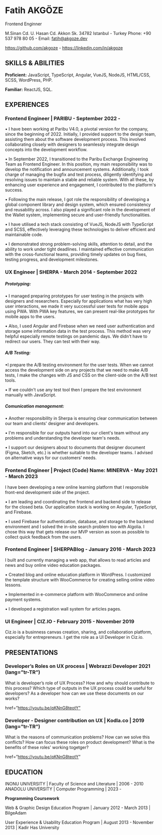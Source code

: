 ﻿# <a name="_2akam2eu9sab"></a>**Fatih AKGÖZE**
Frontend Enginner

M.Sinan Cd. U. Hasan Cd. Akkon Sk. 34782 Istanbul - Turkey
Phone: +90 537 978 80 05 - Email: fatih@akgoze.dev

<https://github.com/akgoze> - <https://linkedin.com/in/akgoze>
## <a name="_qve4lih55wdf"></a>**SKILLS & ABILITIES**
**Proficient:** JavaScript, TypeScript,  Angular, VueJS, NodeJS, HTML/CSS, SCSS, WordPress, PHP.  

**Familiar:** ReactJS,  SQL.
##
## <a name="_x7zneqyva9jp"></a><a name="_bt55elqzuhbc"></a>**EXPERIENCES**
### <a name="_wo15d9cy9hz"></a>**Frontend Engineer | PARIBU - September 2022 -**
• I have been working at Paribu V4.0, a pivotal version for the company, since the beginning of 2022. Initially, I provided support to the design team, assisting them about the software development process. This involved collaborating closely with designers to seamlessly integrate design concepts into the development workflow.

• In September 2022, I transitioned to the Paribu Exchange Engineering Team as Frontend Engineer. In this position, my main responsibility was to develop the notification and announcement systems. Additionally, I took charge of managing the bugfix and test process, diligently identifying and resolving issues to maintain a stable and reliable system. With all these, by enhancing user experience and engagement, I contributed to the platform's success.

• Following the main release, I got role the responsibility of developing a global component library and design system, which ensured consistency and reusability across. I also played a significant role in the development of the Wallet system, implementing secure and user-friendly functionalities.

• I have utilised a tech stack consisting of VueJS, NodeJS with TypeScript and SCSS, effectively leveraging these technologies to deliver efficient and maintainable code. 

• I demonstrated strong problem-solving skills, attention to detail, and the ability to work under tight deadlines. I maintained effective communication with the cross-functional teams, providing timely updates on bug fixes, testing progress, and development milestones.
### <a name="_awkxozqz7x17"></a>**UX Engineer | SHERPA - March 2014 - September 2022**
##### <a name="_hukrit1yjgdm"></a>Prototyping:
•  I managed preparing prototypes for user testing in the projects with designers and researchers. Especially for applications what has very high user interactions, we made it very successful user tests for mobile apps using PWA. With PWA key features, we can present real-like prototypes for mobile apps to the users.

• Also, I used Angular and Firebase when we need user authentication and storage some information data in the test process. This method was very helpful especially remote testings on pandemic days. We didn't have to redirect our users. They can test with their way.
##### <a name="_d5oapvbn1ef2"></a>A/B Testing:  
•I prepare the A/B testing environment for the user tests. When we cannot access the development side on any projects that we need to make A/B tests, I make the changes with JS and CSS on the client-side on the A/B test tools.

• If we couldn't use any test tool then I prepare the test environment manually with JavaScript.
##### <a name="_4pycp6qb9ol8"></a>Comunication management:
• Another responsibility in Sherpa is ensuring clear communication between our team and clients' designer and developers.

• I'm responsible for our outputs hand into our client's team without any problems and understanding the developer team's needs.

• I support our designers about to documents that designer document (Figma, Sketch, etc.) is whether suitable to the developer teams. I advised on alternative ways for our customers' needs.
### <a name="_4oyy0u2er93m"></a>**Frontend Engineer | Project (Code) Name: MINERVA - May 2021 - March 2023**
I have been developing a new online learning platform that I responsible front-end development side of the project. 

• I am leading and coordinating the frontend and backend side to release for the closed beta. Our application stack is working on Angular, TypeScript, and Firebase.

• I used Firebase for authentication, database, and storage to the backend environment and I solved the in-site search problem too with Algolia. I chose this way that gets release our MVP version as soon as possible to collect quick feedback from the users.
### <a name="_57h1mnnyaho2"></a>**Frontend Engineer | SHERPABlog - January 2016 - March 2023**
I built and currently managing a web app, that allows to read articles and news and buy online video education packages.

• Created blog and online education platform in WordPress. I customized the template structure with WooCommerce for creating selling online video lessons.

• Implemented in e-commerce platform with WooCommerce and online payment systems.

• I developed a registration wall system for articles pages.
### <a name="_usu4plv0e5vw"></a>**UI Engineer | CIZ.IO - February 2015 - November 2019**
Ciz.io is a businness canvas creation, sharing, and collaboration platform, especially for entrepreneurs. I get the role as a UI Developer in Ciz.io.

## <a name="_sh2k9976pxu9"></a>**PRESENTATIONS**
### <a name="_jxebt9x6lo6s"></a>**Developer’s Roles on UX process | Webrazzi Developer 2021 (lang=”tr-TR”)** 	             
What is developer’s role of UX Process? How and why should contribute to this process? Which type of outputs in the UX process could be useful for developers? As a developer how can we use these documents on our works?

href=”https://youtu.be/qKNnG8teotY”
### <a name="_fd6ypey52fy0"></a>**Developer - Designer contribution on UX | Kodla.co | 2019 (lang=”tr-TR”)**                           
What is the reasons of communication problems? How can we solve this conflicts? How can focus these roles on product development? What is the benefits of these roles' working togetger?

href=”<https://youtu.be/qKNnG8teotY>”
##
## <a name="_k8arkujffvi3"></a><a name="_w8xbcxci5kjh"></a>**EDUCATION**
INONU UNIVERSITY |  Faculty of Science and Literature | 2006 - 2010
ANADOLU UNIVERSITY |  Computer Programming | 2023 - 

**Programming Coursework**

Web & Graphic Design Education Program | January 2012 - March 2013 | BilgeAdam

User Experience & Usability Education Program | August 2013 - November 2013 | Kadir Has University


